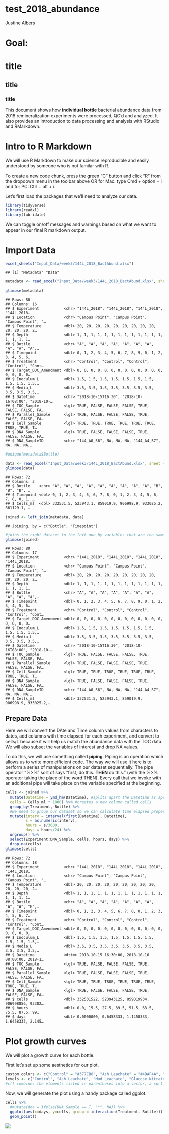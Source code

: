 test\_2018\_abundance
================
Justine Albers

# Goal:

# title

## title

### title

This document shows how **individual bottle** bacterial abundance data
from 2018 remineralization experiments were processed, QC’d and
analyzed. It also provides an introduction to data processing and
analysis with RStudio and RMarkdown.

# Intro to R Markdown

We will use R Markdown to make our science reproducible and easily
understood by someone who is not familar with R.

To create a new code chunk, press the green “C” button and click “R”
from the dropdown menu in the toolbar above OR for Mac: type Cmd +
option + i and for PC: Ctrl + alt + i.

Let’s first load the packages that we’ll need to analyze our data.

``` r
library(tidyverse)
library(readxl)
library(lubridate)
```

We can toggle on/off messages and warnings based on what we want to
appear in our final R markdown output.

# Import Data

``` r
excel_sheets("Input_Data/week3/144L_2018_BactAbund.xlsx")
```

    ## [1] "Metadata" "Data"

``` r
metadata <- read_excel("Input_Data/week3/144L_2018_BactAbund.xlsx", sheet = "Metadata")

glimpse(metadata)
```

    ## Rows: 80
    ## Columns: 16
    ## $ Experiment           <chr> "144L_2018", "144L_2018", "144L_2018", "144L_2018…
    ## $ Location             <chr> "Campus Point", "Campus Point", "Campus Point", "…
    ## $ Temperature          <dbl> 20, 20, 20, 20, 20, 20, 20, 20, 20, 20, 20, 20, 2…
    ## $ Depth                <dbl> 1, 1, 1, 1, 1, 1, 1, 1, 1, 1, 1, 1, 1, 1, 1, 1, 1…
    ## $ Bottle               <chr> "A", "A", "A", "A", "A", "A", "A", "A", "A", "A",…
    ## $ Timepoint            <dbl> 0, 1, 2, 3, 4, 5, 6, 7, 8, 9, 0, 1, 2, 3, 4, 5, 6…
    ## $ Treatment            <chr> "Control", "Control", "Control", "Control", "Cont…
    ## $ Target_DOC_Amendment <dbl> 0, 0, 0, 0, 0, 0, 0, 0, 0, 0, 0, 0, 0, 0, 0, 0, 0…
    ## $ Inoculum_L           <dbl> 1.5, 1.5, 1.5, 1.5, 1.5, 1.5, 1.5, 1.5, 1.5, 1.5,…
    ## $ Media_L              <dbl> 3.5, 3.5, 3.5, 3.5, 3.5, 3.5, 3.5, 3.5, 3.5, 3.5,…
    ## $ Datetime             <chr> "2018-10-15T16:30", "2018-10-16T08:00", "2018-10-…
    ## $ TOC_Sample           <lgl> TRUE, FALSE, FALSE, FALSE, TRUE, FALSE, FALSE, FA…
    ## $ Parallel_Sample      <lgl> TRUE, FALSE, FALSE, FALSE, TRUE, FALSE, FALSE, FA…
    ## $ Cell_Sample          <lgl> TRUE, TRUE, TRUE, TRUE, TRUE, TRUE, TRUE, TRUE, T…
    ## $ DNA_Sample           <lgl> TRUE, FALSE, FALSE, FALSE, TRUE, FALSE, FALSE, FA…
    ## $ DNA_SampleID         <chr> "144_A0_S6", NA, NA, NA, "144_A4_S7", NA, NA, NA,…

``` r
#unique(metadata$Bottle)

data <- read_excel("Input_Data/week3/144L_2018_BactAbund.xlsx", sheet = "Data")
glimpse(data)
```

    ## Rows: 72
    ## Columns: 3
    ## $ Bottle    <chr> "A", "A", "A", "A", "A", "A", "A", "A", "A", "B", "B", "B", …
    ## $ Timepoint <dbl> 0, 1, 2, 3, 4, 5, 6, 7, 8, 0, 1, 2, 3, 4, 5, 6, 7, 8, 0, 1, …
    ## $ Cells_ml  <dbl> 332531.5, 523943.1, 859019.9, 906998.9, 933025.2, 861129.1, …

``` r
joined <- left_join(metadata, data) 
```

    ## Joining, by = c("Bottle", "Timepoint")

``` r
#joins the right dataset to the left one by variables that are the same
glimpse(joined)
```

    ## Rows: 80
    ## Columns: 17
    ## $ Experiment           <chr> "144L_2018", "144L_2018", "144L_2018", "144L_2018…
    ## $ Location             <chr> "Campus Point", "Campus Point", "Campus Point", "…
    ## $ Temperature          <dbl> 20, 20, 20, 20, 20, 20, 20, 20, 20, 20, 20, 20, 2…
    ## $ Depth                <dbl> 1, 1, 1, 1, 1, 1, 1, 1, 1, 1, 1, 1, 1, 1, 1, 1, 1…
    ## $ Bottle               <chr> "A", "A", "A", "A", "A", "A", "A", "A", "A", "A",…
    ## $ Timepoint            <dbl> 0, 1, 2, 3, 4, 5, 6, 7, 8, 9, 0, 1, 2, 3, 4, 5, 6…
    ## $ Treatment            <chr> "Control", "Control", "Control", "Control", "Cont…
    ## $ Target_DOC_Amendment <dbl> 0, 0, 0, 0, 0, 0, 0, 0, 0, 0, 0, 0, 0, 0, 0, 0, 0…
    ## $ Inoculum_L           <dbl> 1.5, 1.5, 1.5, 1.5, 1.5, 1.5, 1.5, 1.5, 1.5, 1.5,…
    ## $ Media_L              <dbl> 3.5, 3.5, 3.5, 3.5, 3.5, 3.5, 3.5, 3.5, 3.5, 3.5,…
    ## $ Datetime             <chr> "2018-10-15T16:30", "2018-10-16T08:00", "2018-10-…
    ## $ TOC_Sample           <lgl> TRUE, FALSE, FALSE, FALSE, TRUE, FALSE, FALSE, FA…
    ## $ Parallel_Sample      <lgl> TRUE, FALSE, FALSE, FALSE, TRUE, FALSE, FALSE, FA…
    ## $ Cell_Sample          <lgl> TRUE, TRUE, TRUE, TRUE, TRUE, TRUE, TRUE, TRUE, T…
    ## $ DNA_Sample           <lgl> TRUE, FALSE, FALSE, FALSE, TRUE, FALSE, FALSE, FA…
    ## $ DNA_SampleID         <chr> "144_A0_S6", NA, NA, NA, "144_A4_S7", NA, NA, NA,…
    ## $ Cells_ml             <dbl> 332531.5, 523943.1, 859019.9, 906998.9, 933025.2,…

## Prepare Data

Here we will convert the DAte and Time column values from characters to
dates, add columns with time elapsed for each experiment, and convert to
cells/L because it will help us match the abundance data with the TOC
data. We will also subset the variables of interest and drop NA values.

To do this, we will use something called **piping**. Piping is an
operation which allows us to write more efficient code. The way we will
use it here is to perform a series of manipulations on our dataset
sequentially. The pipe operator “%&gt;%” sort of says “first, do this.
**THEN** do this.” (with the %&gt;% operator taking the place of the
word THEN). Every call that we invoke with an additional pipe will take
place on the variable specified at the beginning.

``` r
cells <- joined %>% 
  mutate(Datetime = ymd_hm(Datetime), #splits apart the Datetime as specified
  cells = Cells_ml * 1000) %>% #creates a new column called cells
  group_by(Treatment, Bottle) %>%
  #we need to group our dataset so we can calculate time elapsed properly within each treatment and bottle. 
  mutate(interv = interval(first(Datetime), Datetime), 
         s = as.numeric(interv), 
         hours = s/3600, 
         days = hours/24) %>%
  ungroup() %>%
  select(Experiment:DNA_Sample, cells, hours, days) %>%
  drop_na(cells)
glimpse(cells)
```

    ## Rows: 72
    ## Columns: 18
    ## $ Experiment           <chr> "144L_2018", "144L_2018", "144L_2018", "144L_2018…
    ## $ Location             <chr> "Campus Point", "Campus Point", "Campus Point", "…
    ## $ Temperature          <dbl> 20, 20, 20, 20, 20, 20, 20, 20, 20, 20, 20, 20, 2…
    ## $ Depth                <dbl> 1, 1, 1, 1, 1, 1, 1, 1, 1, 1, 1, 1, 1, 1, 1, 1, 1…
    ## $ Bottle               <chr> "A", "A", "A", "A", "A", "A", "A", "A", "A", "B",…
    ## $ Timepoint            <dbl> 0, 1, 2, 3, 4, 5, 6, 7, 8, 0, 1, 2, 3, 4, 5, 6, 7…
    ## $ Treatment            <chr> "Control", "Control", "Control", "Control", "Cont…
    ## $ Target_DOC_Amendment <dbl> 0, 0, 0, 0, 0, 0, 0, 0, 0, 0, 0, 0, 0, 0, 0, 0, 0…
    ## $ Inoculum_L           <dbl> 1.5, 1.5, 1.5, 1.5, 1.5, 1.5, 1.5, 1.5, 1.5, 1.5,…
    ## $ Media_L              <dbl> 3.5, 3.5, 3.5, 3.5, 3.5, 3.5, 3.5, 3.5, 3.5, 3.5,…
    ## $ Datetime             <dttm> 2018-10-15 16:30:00, 2018-10-16 08:00:00, 2018-1…
    ## $ TOC_Sample           <lgl> TRUE, FALSE, FALSE, FALSE, TRUE, FALSE, FALSE, FA…
    ## $ Parallel_Sample      <lgl> TRUE, FALSE, FALSE, FALSE, TRUE, FALSE, FALSE, FA…
    ## $ Cell_Sample          <lgl> TRUE, TRUE, TRUE, TRUE, TRUE, TRUE, TRUE, TRUE, T…
    ## $ DNA_Sample           <lgl> TRUE, FALSE, FALSE, FALSE, TRUE, FALSE, FALSE, FA…
    ## $ cells                <dbl> 332531522, 523943125, 859019934, 906998856, 93302…
    ## $ hours                <dbl> 0.0, 15.5, 27.5, 39.5, 51.5, 63.5, 75.5, 87.5, 99…
    ## $ days                 <dbl> 0.0000000, 0.6458333, 1.1458333, 1.6458333, 2.145…

# Plot growth curves

We will plot a growth curve for each bottle.

First let’s set up some aesthetics for our plot.

``` r
custom.colors <- c("Control" = "#377EB8", "Ash Leachate" = "#4DAF4A", "Mud Leachate" = "#E41A1C", "Glucose_Nitrate_Phosphate" = "#FF7F00")
levels <- c("Control", "Ash Leachate", "Mud Leachate", "Glucose_Nitrate_Phosphate") #gives ggplot an order to show things in the plot legend. 
#c() combines the elements listed in parentheses into a vector, a sort of list which you can see on the right. 
```

Now, we will generate the plot using a handy package called ggplot.

``` r
cells %>% 
  #mutate(dna = ifelse(DNA_Sample == T, "*", NA)) %>%
  ggplot(aes(x=days, y=cells, group = interaction(Treatment, Bottle))) + 
  geom_point()
```

![](211012_2018_data_testing_files/figure-gfm/unnamed-chunk-3-1.png)<!-- -->
